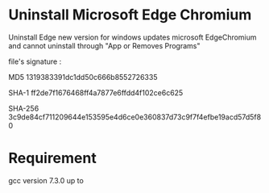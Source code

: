 # Uninstall Microsoft Edge Chromium
Uninstall Edge new version for windows updates microsoft EdgeChromium and cannot uninstall through "App or Removes Programs"

file's signature :

MD5	1319383391dc1dd50c666b8552726335

SHA-1	ff2de7f1676468ff4a7877e6ffdd4f102ce6c625

SHA-256	3c9de84cf711209644e153595e4d6ce0e360837d73c9f7f4efbe19acd57d5f80

# Requirement
gcc version 7.3.0 up to
